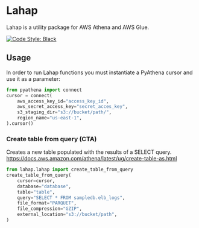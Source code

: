 # Lahap

Lahap is a utility package for AWS Athena and AWS Glue.

<a href="https://github.com/psf/black"><img alt="Code Style: Black" src="https://img.shields.io/badge/code%20style-black-000000.svg"></a>

## Usage
In order to run Lahap functions you must instantiate a PyAthena cursor and use it as a parameter:
```python
from pyathena import connect
cursor = connect(
    aws_access_key_id="access_key_id",
    aws_secret_access_key="secret_acces_key",
    s3_staging_dir="s3://bucket/path/",
    region_name="us-east-1",
).cursor()
```

### Create table from query (CTA)
Creates a new table populated with the results of a SELECT query.
https://docs.aws.amazon.com/athena/latest/ug/create-table-as.html
```python
from lahap.lahap import create_table_from_query
create_table_from_query(
    cursor=cursor,
    database="database",
    table="table",
    query="SELECT * FROM sampledb.elb_logs",
    file_format="PARQUET",
    file_compression="GZIP",
    external_location="s3://bucket/path",
)
```
